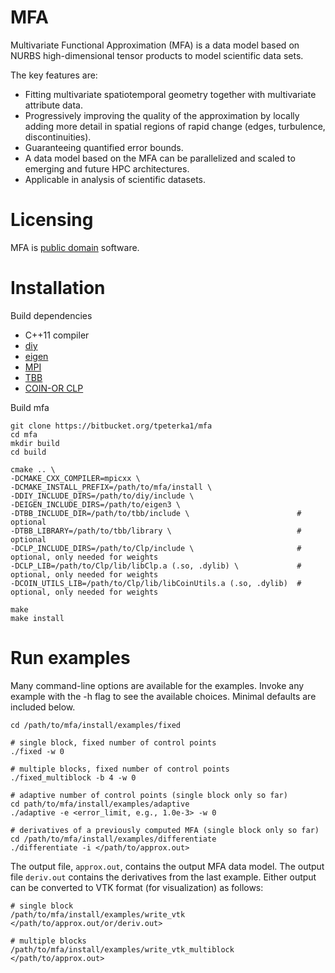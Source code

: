 # MFA

Multivariate Functional Approximation (MFA) is a data model based on NURBS high-dimensional tensor products to model scientific data sets.

The key features are:

- Fitting multivariate spatiotemporal geometry together with multivariate attribute data.
- Progressively improving the quality of the approximation by locally adding more detail in
  spatial regions of rapid change (edges, turbulence, discontinuities).
- Guaranteeing quantified error bounds.
- A data model based on the MFA can be parallelized and
    scaled to emerging and future HPC architectures.
- Applicable in analysis of scientific datasets.

# Licensing

MFA is [public domain](./COPYING) software.

# Installation

Build dependencies

- C++11 compiler
- [diy](https://github.com/diatomic/diy)
- [eigen](http://eigen.tuxfamily.org)
- [MPI](http://www.mpich.org)
- [TBB](https://www.threadingbuildingblocks.org)
- [COIN-OR CLP](https://projects.coin-or.org/Clp)

Build mfa

```
git clone https://bitbucket.org/tpeterka1/mfa
cd mfa
mkdir build
cd build

cmake .. \
-DCMAKE_CXX_COMPILER=mpicxx \
-DCMAKE_INSTALL_PREFIX=/path/to/mfa/install \
-DDIY_INCLUDE_DIRS=/path/to/diy/include \
-DEIGEN_INCLUDE_DIRS=/path/to/eigen3 \
-DTBB_INCLUDE_DIR=/path/to/tbb/include \                        # optional
-DTBB_LIBRARY=/path/to/tbb/library \                            # optional
-DCLP_INCLUDE_DIRS=/path/to/Clp/include \                       # optional, only needed for weights
-DCLP_LIB=/path/to/Clp/lib/libClp.a (.so, .dylib) \             # optional, only needed for weights
-DCOIN_UTILS_LIB=/path/to/Clp/lib/libCoinUtils.a (.so, .dylib)  # optional, only needed for weights

make
make install
```
# Run examples

Many command-line options are available for the examples. Invoke any example with the
-h flag to see the available choices. Minimal defaults are included below.

```
cd /path/to/mfa/install/examples/fixed

# single block, fixed number of control points
./fixed -w 0

# multiple blocks, fixed number of control points
./fixed_multiblock -b 4 -w 0

# adaptive number of control points (single block only so far)
cd path/to/mfa/install/examples/adaptive
./adaptive -e <error_limit, e.g., 1.0e-3> -w 0

# derivatives of a previously computed MFA (single block only so far)
cd /path/to/mfa/install/examples/differentiate
./differentiate -i </path/to/approx.out>
```

The output file, `approx.out`, contains the output MFA data model. The output
file `deriv.out` contains the derivatives from the last example. Either output
can be converted to VTK format (for visualization) as follows:

```
# single block
/path/to/mfa/install/examples/write_vtk </path/to/approx.out/or/deriv.out>

# multiple blocks
/path/to/mfa/install/examples/write_vtk_multiblock </path/to/approx.out>
```

